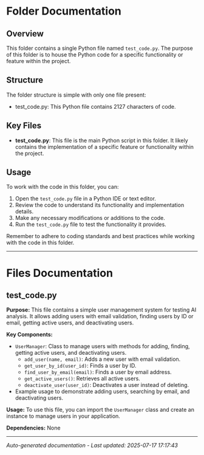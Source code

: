 # Folder Documentation

## Overview
This folder contains a single Python file named `test_code.py`. The purpose of this folder is to house the Python code for a specific functionality or feature within the project.

## Structure
The folder structure is simple with only one file present:
- test_code.py: This Python file contains 2127 characters of code.

## Key Files
- **test_code.py**: This file is the main Python script in this folder. It likely contains the implementation of a specific feature or functionality within the project.

## Usage
To work with the code in this folder, you can:
1. Open the `test_code.py` file in a Python IDE or text editor.
2. Review the code to understand its functionality and implementation details.
3. Make any necessary modifications or additions to the code.
4. Run the `test_code.py` file to test the functionality it provides.

Remember to adhere to coding standards and best practices while working with the code in this folder.

---

# Files Documentation

## test_code.py

**Purpose:** This file contains a simple user management system for testing AI analysis. It allows adding users with email validation, finding users by ID or email, getting active users, and deactivating users.

**Key Components:**
- `UserManager`: Class to manage users with methods for adding, finding, getting active users, and deactivating users.
  - `add_user(name, email)`: Adds a new user with email validation.
  - `get_user_by_id(user_id)`: Finds a user by ID.
  - `find_user_by_email(email)`: Finds a user by email address.
  - `get_active_users()`: Retrieves all active users.
  - `deactivate_user(user_id)`: Deactivates a user instead of deleting.
- Example usage to demonstrate adding users, searching by email, and deactivating users.

**Usage:** To use this file, you can import the `UserManager` class and create an instance to manage users in your application.

**Dependencies:** None

---
*Auto-generated documentation - Last updated: 2025-07-17 17:17:43*
